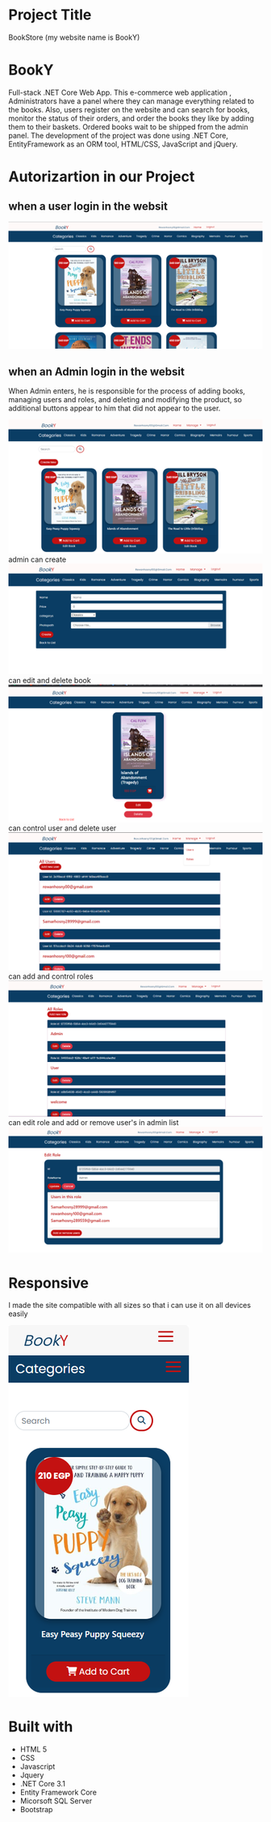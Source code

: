 # Project Title
BookStore (my website name is BookY)


# BookY
Full-stack .NET Core Web App.
This e-commerce web application , Administrators have a panel where they can manage everything related to the books. Also, users register on the website and can search for books, monitor the status of their orders, and order the books they like by adding them to their baskets. Ordered books wait to be shipped from the admin panel. The development of the project was done using .NET Core, EntityFramework as an ORM tool, HTML/CSS, JavaScript and jQuery.



# Autorizartion in our Project


## when a user login in the websit

![This is an image](Do_Again/wwwroot/image/us.png)


## when an Admin login in the websit

When Admin enters, he is responsible for the process of adding books, managing users and roles, and deleting and modifying the product, so additional buttons appear to him that did not appear to the user.

![This is an image](Do_Again/wwwroot/image/ad1.png)
admin can create 
![This is an image](Do_Again/wwwroot/image/ad6.png)
can edit and delete book
![This is an image](Do_Again/wwwroot/image/ad7.png)
can control user and delete user
![This is an image](Do_Again/wwwroot/image/ad3.png)
can add and control roles
![This is an image](Do_Again/wwwroot/image/ad5.png)
can edit role and add or remove user's in admin list
![This is an image](Do_Again/wwwroot/image/ad4.png)

# Responsive
I made the site compatible with all sizes so that i can use it on all devices easily



![This is an image](Do_Again/wwwroot/image/res.png)


# Built with
* HTML 5
* CSS 
* Javascript
* Jquery
* .NET Core 3.1
* Entity Framework Core
* Micorsoft SQL Server
* Bootstrap
